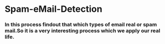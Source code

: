 # Spam-eMail-Detection
### In this process findout  that which types of email real or spam mail.So it is a very interesting process which we apply our real life.

